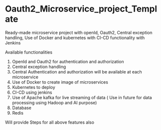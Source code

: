 # Oauth2_Microservice_project_Template
Ready-made microservice project with openId, Oauth2, Central exception handling, Use of Docker and kubernetes with CI-CD functionality with Jenkins


Available functionalities
1. OpenId and Oauth2 for authentication and authorization
2. Central exception handling
3. Central Authentication and authorization will be available at each microservice
4. Use of Docker to create image of microservices
5. Kubernetes to deploy
6. CI-CD using jenkins
7. Use of Apache kafka for live streaming of data ( Use in future for data processing using Hadoop and AI purpose)
8. Database
9. Redis

Will provide Steps for all above features also
